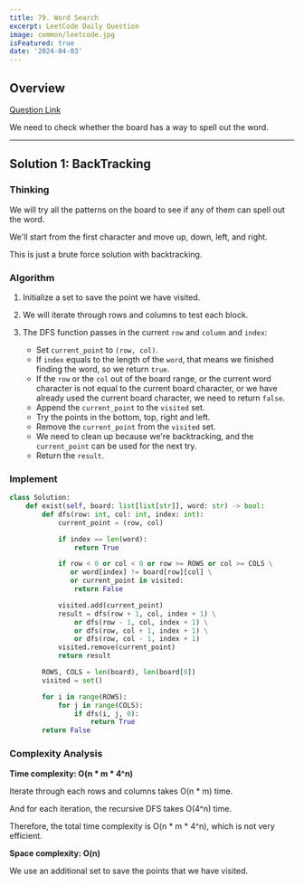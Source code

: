 ```yaml
---
title: 79. Word Search
excerpt: LeetCode Daily Question
image: common/leetcode.jpg
isFeatured: true
date: '2024-04-03'
---
```


## Overview

[Question Link](https://leetcode.com/problems/word-search/description/)

We need to check whether the board has a way to spell out the word.

---

## Solution 1: BackTracking

### Thinking

We will try all the patterns on the board to see if any of them can spell out the word.

We'll start from the first character and move up, down, left, and right.

This is just a brute force solution with backtracking.

### Algorithm

1. Initialize a set to save the point we have visited.

2. We will iterate through rows and columns to test each block.

3. The DFS function passes in the current `row` and `column` and `index`:
   - Set `current_point` to `(row, col)`.
   - If `index` equals to the length of the `word`, that means we finished finding the word,
     so we return `true`.
   - If the `row` or the `col` out of the board range, or the current word character is not equal to the current board character, or we have already used the current board character, we need to return `false`.
   - Append the `current_point` to the `visited` set.
   - Try the points in the bottom, top, right and left.
   - Remove the `current_point` from the `visited` set.
   - We need to clean up because we're backtracking, and the `current_point` can be used for the next try.
   - Return the `result`.

### Implement

```python
class Solution:
    def exist(self, board: list[list[str]], word: str) -> bool:
        def dfs(row: int, col: int, index: int):
            current_point = (row, col)

            if index == len(word):
                return True

            if row < 0 or col < 0 or row >= ROWS or col >= COLS \
               or word[index] != board[row][col] \
               or current_point in visited:
                return False

            visited.add(current_point)
            result = dfs(row + 1, col, index + 1) \
                or dfs(row - 1, col, index + 1) \
                or dfs(row, col + 1, index + 1) \
                or dfs(row, col - 1, index + 1)
            visited.remove(current_point)
            return result

        ROWS, COLS = len(board), len(board[0])
        visited = set()

        for i in range(ROWS):
            for j in range(COLS):
                if dfs(i, j, 0):
                    return True
        return False
```

### Complexity Analysis

**Time complexity: O(n \* m \* 4^n)**

Iterate through each rows and columns takes O(n \* m) time.

And for each iteration, the recursive DFS takes O(4^n) time.

Therefore, the total time complexity is O(n \* m \* 4^n), which is not very efficient.

**Space complexity: O(n)**

We use an additional set to save the points that we have visited.
